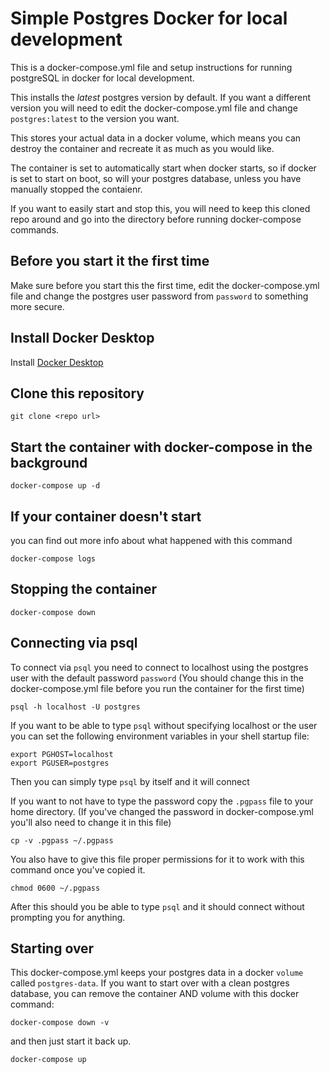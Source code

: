 # Simple Postgres Docker for local development

This is a docker-compose.yml file and setup instructions for running
postgreSQL in docker for local development.

This installs the *latest* postgres version by default. If you want a different
version you will need to edit the docker-compose.yml file and change `postgres:latest`
to the version you want.

This stores your actual data in a docker volume, which means you can destroy
the container and recreate it as much as you would like.

The container is set to automatically start when docker starts, so if docker is
set to start on boot, so will your postgres database, unless you have manually
stopped the contaienr.

If you want to easily start and stop this, you will need to keep this cloned repo
around and go into the directory before running docker-compose commands.

## Before you start it the first time

Make sure before you start this the first time, edit the docker-compose.yml file
and change the postgres user password from `password` to something more secure.

## Install Docker Desktop

Install [Docker Desktop](https://www.docker.com/products/docker-desktop)

## Clone this repository

`git clone <repo url>`

## Start the container with docker-compose in the background

```shell
docker-compose up -d
```

## If your container doesn't start

you can find out more info about what happened with this command

```shell
docker-compose logs
```

## Stopping the container

```shell
docker-compose down
```

## Connecting via psql

To connect via `psql` you need to connect to localhost using
the postgres user with the default password `password`
(You should change this in the docker-compose.yml file before you run the container for the first time)

```shell
psql -h localhost -U postgres
```

If you want to be able to type `psql` without specifying localhost or the user you can set the following environment variables in your shell startup file:

```shell
export PGHOST=localhost
export PGUSER=postgres
```

Then you can simply type `psql` by itself and it will connect

If you want to not have to type the password copy the `.pgpass` file to your home directory.
(If you've changed the password in docker-compose.yml you'll also need to change it in this file)

```shell
cp -v .pgpass ~/.pgpass
```

You also have to give this file proper permissions for it to work with this command once you've copied it.

```shell
chmod 0600 ~/.pgpass
```

After this should you be able to type `psql` and it should connect without prompting you for anything.

## Starting over

This docker-compose.yml keeps your postgres data in a docker `volume` called `postgres-data`. If you want to start over with a clean postgres database, you can remove the container AND volume with this docker command:

```shell
docker-compose down -v
```

and then just start it back up.

```shell
docker-compose up
```
